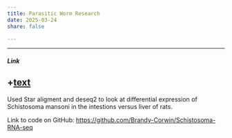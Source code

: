```yaml
---
title: Parasitic Worm Research
date: 2025-03-24
share: false

---
```


---
##### Link
+[text](uploads/Worms.pdf)
---
  <!-- - block: buttons
    content:
      buttons:
        - title: Download Poster
          icon: brands/cv
          url: uploads/Worms.pdf
--- -->
Used Star aligment and deseq2 to look at differential expression of Schistosoma mansoni in the intestions versus liver of rats.

Link to code on GitHub: https://github.com/Brandy-Corwin/Schistosoma-RNA-seq 
